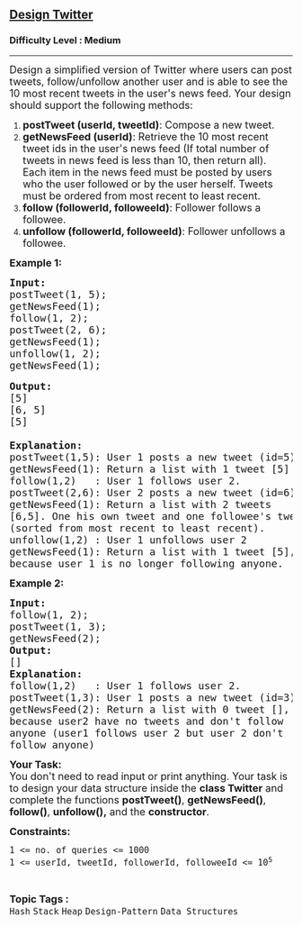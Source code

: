 <h2><a href="https://www.geeksforgeeks.org/problems/design-twitter/1">Design Twitter</a></h2><h3>Difficulty Level : Medium</h3><hr><div class="problems_problem_content__Xm_eO"><p><span style="font-size:18px">Design a simplified version of Twitter where users can post tweets, follow/unfollow another user and is able to see the 10 most recent tweets in the user's news feed. Your design should support the following methods:</span></p>

<ol>
	<li><span style="font-size:18px"><strong>postTweet (userId, tweetId)</strong>: Compose a new tweet.</span></li>
	<li><span style="font-size:18px"><strong>getNewsFeed (userId)</strong>: Retrieve the 10 most recent tweet ids in the user's news feed (If total number of tweets in news feed is less than 10, then return all). Each item in the news feed must be posted by users who the user followed or by the user herself. Tweets must be ordered from most recent to least recent.</span></li>
	<li><span style="font-size:18px"><strong>follow (followerId, followeeId)</strong>: Follower follows a followee.</span></li>
	<li><span style="font-size:18px"><strong>unfollow (followerId, followeeId)</strong>: Follower unfollows a followee.</span></li>
</ol>

<p><span style="font-size:18px"><strong>Example 1:</strong></span></p>

<pre><span style="font-size:18px"><strong>Input:</strong></span>
<span style="font-size:18px">postTweet(1, 5);</span>
<span style="font-size:18px">getNewsFeed(1);</span>
<span style="font-size:18px">follow(1, 2);</span>
<span style="font-size:18px">postTweet(2, 6);</span>
<span style="font-size:18px">getNewsFeed(1);</span>
<span style="font-size:18px">unfollow(1, 2);</span>
<span style="font-size:18px">getNewsFeed(1);</span>

<span style="font-size:18px"><strong>Output:</strong></span>
<span style="font-size:18px">[5]</span>
<span style="font-size:18px">[6, 5]</span>
<span style="font-size:18px">[5]</span>
<span style="font-size:18px">
<strong>Explanation: </strong>
postTweet(1,5): User 1 posts a new tweet (id=5)
getNewsFeed(1): Return a list with 1 tweet [5]</span>
<span style="font-size:18px">follow(1,2)   : User 1 follows user 2.
postTweet(2,6): User 2 posts a new tweet (id=6)</span>
<span style="font-size:18px">getNewsFeed(1): Return a list with 2 tweets 
[6,5]. One his own tweet and one followee's tweet
(sorted from most recent to least recent).</span>
<span style="font-size:18px">unfollow(1,2) : User 1 unfollows user 2</span>
<span style="font-size:18px">getNewsFeed(1): Return a list with 1 tweet [5],
because user 1 is no longer following anyone.</span></pre>

<p><span style="font-size:18px"><strong>Example 2:</strong></span></p>

<pre><span style="font-size:18px"><strong>Input:
</strong>follow(1, 2);
postTweet(1, 3);
getNewsFeed(2);</span>
<span style="font-size:18px"><strong>Output:
</strong>[]</span>
<span style="font-size:18px"><strong>Explanation:</strong>
follow(1,2)   : User 1 follows user 2.
postTweet(1,3): User 1 posts a new tweet (id=3)
getNewsFeed(2): Return a list with 0 tweet [],
because user2 have no tweets and don't follow
anyone (user1 follows user 2 but user 2 don't
follow anyone)</span></pre>

<p><span style="font-size:18px"><strong>Your Task:&nbsp; </strong><br>
You don't need to read input or print anything. Your task is to design your data structure inside the&nbsp;<strong>class Twitter</strong> and complete the functions <strong>postTweet()</strong>, <strong>getNewsFeed()</strong>, <strong>follow()</strong>, <strong>unfollow(),</strong> and the <strong>constructor</strong>.</span></p>

<p><span style="font-size:18px"><strong>Constraints:</strong></span></p>

<p><span style="font-size:18px"><code>1 &lt;= no. of queries&nbsp;&lt;= 1000</code></span><br>
<span style="font-size:18px"><code>1 &lt;= userId, tweetId, followerId, followeeId&nbsp;&lt;= 10<sup>5</sup></code></span></p>
</div><br><p><span style=font-size:18px><strong>Topic Tags : </strong><br><code>Hash</code>&nbsp;<code>Stack</code>&nbsp;<code>Heap</code>&nbsp;<code>Design-Pattern</code>&nbsp;<code>Data Structures</code>&nbsp;